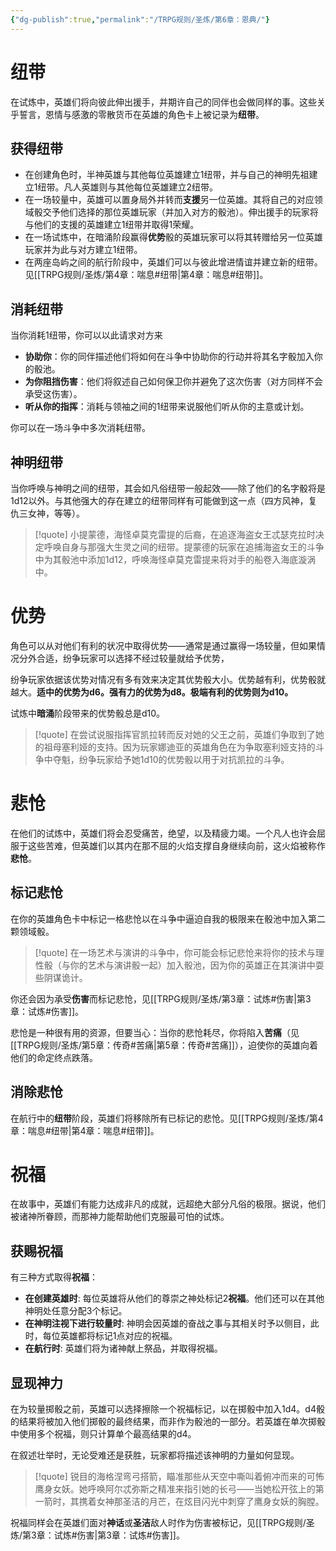 ```yaml
---
{"dg-publish":true,"permalink":"/TRPG规则/圣炼/第6章：恩典/"}
---
```


# 纽带
在试炼中，英雄们将向彼此伸出援手，并期许自己的同伴也会做同样的事。这些关乎誓言，恩情与感激的零散货币在英雄的角色卡上被记录为**纽带**。  
  
## 获得纽带
- 在创建角色时，半神英雄与其他每位英雄建立1纽带，并与自己的神明先祖建立1纽带。凡人英雄则与其他每位英雄建立2纽带。  
- 在一场较量中，英雄可以置身局外并转而**支援**另一位英雄。其将自己的对应领域骰交予他们选择的那位英雄玩家（并加入对方的骰池）。伸出援手的玩家将与他们的支援的英雄建立1纽带并取得1荣耀。  
- 在一场试炼中，在暗涌阶段赢得**优势**骰的英雄玩家可以将其转赠给另一位英雄玩家并为此与对方建立1纽带。  
- 在两座岛屿之间的航行阶段中，英雄们可以与彼此增进情谊并建立新的纽带。见[[TRPG规则/圣炼/第4章：喘息#纽带\|第4章：喘息#纽带]]。  

## 消耗纽带  
当你消耗1纽带，你可以以此请求对方来  
- **协助你**：你的同伴描述他们将如何在斗争中协助你的行动并将其名字骰加入你的骰池。  
- **为你阻挡伤害**：他们将叙述自己如何保卫你并避免了这次伤害（对方同样不会承受这伤害）。  
- **听从你的指挥**：消耗与领袖之间的1纽带来说服他们听从你的主意或计划。

你可以在一场斗争中多次消耗纽带。
  
## 神明纽带
当你呼唤与神明之间的纽带，其会如凡俗纽带一般起效——除了他们的名字骰将是1d12以外。与其他强大的存在建立的纽带同样有可能做到这一点（四方风神，复仇三女神，等等）。  

> [!quote]
> 小提蒙德，海怪卓莫克雷提的后裔，在追逐海盗女王忒瑟克拉时决定呼唤自身与那强大生灵之间的纽带。提蒙德的玩家在追捕海盗女王的斗争中为其骰池中添加1d12，呼唤海怪卓莫克雷提来将对手的船卷入海底漩涡中。

# 优势
角色可以从对他们有利的状况中取得优势——通常是通过赢得一场较量，但如果情况分外合适，纷争玩家可以选择不经过较量就给予优势，  

纷争玩家依据该优势对情况有多有效来决定其优势骰大小。优势越有利，优势骰就越大。**适中的优势为d6。强有力的优势为d8。极端有利的优势则为d10。**  

试炼中**暗涌**阶段带来的优势骰总是d10。

> [!quote]
> 在尝试说服指挥官凯拉转而反对她的父王之前，英雄们争取到了她的祖母塞利娅的支持。因为玩家娜迪亚的英雄角色在为争取塞利娅支持的斗争中夺魁，纷争玩家给予她1d10的优势骰以用于对抗凯拉的斗争。

# 悲怆
在他们的试炼中，英雄们将会忍受痛苦，绝望，以及精疲力竭。一个凡人也许会屈服于这些苦难，但英雄们以其内在那不屈的火焰支撑自身继续向前，这火焰被称作**悲怆**。  

## 标记悲怆 
在你的英雄角色卡中标记一格悲怆以在斗争中逼迫自我的极限来在骰池中加入第二颗领域骰。  

> [!quote]
> 在一场艺术与演讲的斗争中，你可能会标记悲怆来将你的技术与理性骰（与你的艺术与演讲骰一起）加入骰池，因为你的英雄正在其演讲中耍些阴谋诡计。

你还会因为承受**伤害**而标记悲怆，见[[TRPG规则/圣炼/第3章：试炼#伤害\|第3章：试炼#伤害]]。 

悲怆是一种很有用的资源，但要当心：当你的悲怆耗尽，你将陷入**苦痛**（见[[TRPG规则/圣炼/第5章：传奇#苦痛\|第5章：传奇#苦痛]]），迫使你的英雄向着他们的命定终点跌落。  

## 消除悲怆
在航行中的**纽带**阶段，英雄们将移除所有已标记的悲怆。见[[TRPG规则/圣炼/第4章：喘息#纽带\|第4章：喘息#纽带]]。

# 祝福
在故事中，英雄们有能力达成非凡的成就，远超绝大部分凡俗的极限。据说，他们被诸神所眷顾，而那神力能帮助他们克服最可怕的试炼。

## 获赐祝福
有三种方式取得**祝福**：
- **在创建英雄时**: 每位英雄将从他们的尊崇之神处标记2**祝福**。他们还可以在其他神明处任意分配3个标记。
- **在神明注视下进行较量时**: 神明会因英雄的奋战之事与其相关时予以侧目，此时，每位英雄都将标记1点对应的祝福。
- **在航行时**: 英雄们将为诸神献上祭品，并取得祝福。

## 显现神力
在为较量掷骰之前，英雄可以选择擦除一个祝福标记，以在掷骰中加入1d4。d4骰的结果将被加入他们掷骰的最终结果，而非作为骰池的一部分。若英雄在单次掷骰中使用多个祝福，则只计算单个最高结果的d4。

在叙述壮举时，无论受难还是获胜，玩家都将描述该神明的力量如何显现。

> [!quote]
> 锐目的海格涅弯弓搭箭，瞄准那些从天空中嘶叫着俯冲而来的可怖鹰身女妖。她呼唤阿尔忒弥斯之精准来指引她的长弓——当她松开弦上的第一箭时，其携着女神那圣洁的月芒，在炫目闪光中刺穿了鹰身女妖的胸膛。

祝福同样会在英雄们面对**神话**或**圣洁**敌人时作为伤害被标记，见[[TRPG规则/圣炼/第3章：试炼#伤害\|第3章：试炼#伤害]]。
